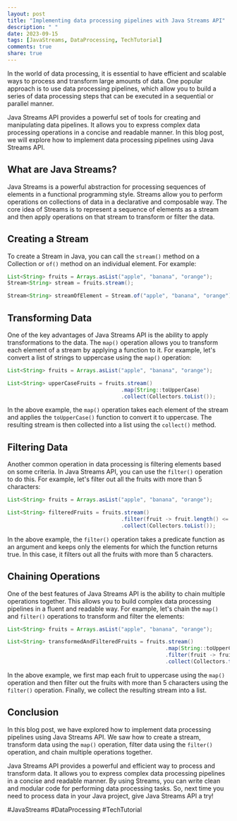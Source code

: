 ```yaml
---
layout: post
title: "Implementing data processing pipelines with Java Streams API"
description: " "
date: 2023-09-15
tags: [JavaStreams, DataProcessing, TechTutorial]
comments: true
share: true
---
```


In the world of data processing, it is essential to have efficient and scalable ways to process and transform large amounts of data. One popular approach is to use data processing pipelines, which allow you to build a series of data processing steps that can be executed in a sequential or parallel manner.

Java Streams API provides a powerful set of tools for creating and manipulating data pipelines. It allows you to express complex data processing operations in a concise and readable manner. In this blog post, we will explore how to implement data processing pipelines using Java Streams API.

## What are Java Streams?

Java Streams is a powerful abstraction for processing sequences of elements in a functional programming style. Streams allow you to perform operations on collections of data in a declarative and composable way. The core idea of Streams is to represent a sequence of elements as a stream and then apply operations on that stream to transform or filter the data.

## Creating a Stream

To create a Stream in Java, you can call the `stream()` method on a Collection or `of()` method on an individual element. For example:

```java
List<String> fruits = Arrays.asList("apple", "banana", "orange");
Stream<String> stream = fruits.stream();

Stream<String> streamOfElement = Stream.of("apple", "banana", "orange");
```

## Transforming Data

One of the key advantages of Java Streams API is the ability to apply transformations to the data. The `map()` operation allows you to transform each element of a stream by applying a function to it. For example, let's convert a list of strings to uppercase using the `map()` operation:

```java
List<String> fruits = Arrays.asList("apple", "banana", "orange");

List<String> upperCaseFruits = fruits.stream()
                                    .map(String::toUpperCase)
                                    .collect(Collectors.toList());
```

In the above example, the `map()` operation takes each element of the stream and applies the `toUpperCase()` function to convert it to uppercase. The resulting stream is then collected into a list using the `collect()` method.

## Filtering Data

Another common operation in data processing is filtering elements based on some criteria. In Java Streams API, you can use the `filter()` operation to do this. For example, let's filter out all the fruits with more than 5 characters:

```java
List<String> fruits = Arrays.asList("apple", "banana", "orange");

List<String> filteredFruits = fruits.stream()
                                    .filter(fruit -> fruit.length() <= 5)
                                    .collect(Collectors.toList());
```

In the above example, the `filter()` operation takes a predicate function as an argument and keeps only the elements for which the function returns true. In this case, it filters out all the fruits with more than 5 characters.

## Chaining Operations

One of the best features of Java Streams API is the ability to chain multiple operations together. This allows you to build complex data processing pipelines in a fluent and readable way. For example, let's chain the `map()` and `filter()` operations to transform and filter the elements:

```java
List<String> fruits = Arrays.asList("apple", "banana", "orange");

List<String> transformedAndFilteredFruits = fruits.stream()
                                                  .map(String::toUpperCase)
                                                  .filter(fruit -> fruit.length() <= 5)
                                                  .collect(Collectors.toList());
```

In the above example, we first map each fruit to uppercase using the `map()` operation and then filter out the fruits with more than 5 characters using the `filter()` operation. Finally, we collect the resulting stream into a list.

## Conclusion

In this blog post, we have explored how to implement data processing pipelines using Java Streams API. We saw how to create a stream, transform data using the `map()` operation, filter data using the `filter()` operation, and chain multiple operations together.

Java Streams API provides a powerful and efficient way to process and transform data. It allows you to express complex data processing pipelines in a concise and readable manner. By using Streams, you can write clean and modular code for performing data processing tasks. So, next time you need to process data in your Java project, give Java Streams API a try!

#JavaStreams #DataProcessing #TechTutorial